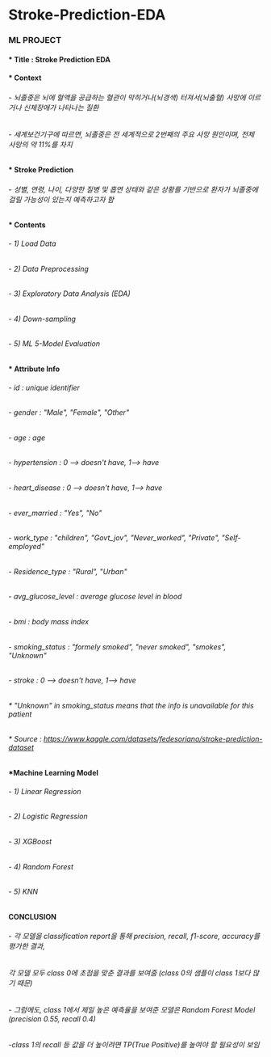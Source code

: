 # Stroke-Prediction-EDA

### ML PROJECT

#### * Title : Stroke Prediction EDA

#### * Context
###### - 뇌졸중은 뇌에 혈액을 공급하는 혈관이 막히거나(뇌경색) 터져서(뇌출혈) 사망에 이르거나 신체장애가 나타나는 질환
###### - 세계보건기구에 따르면, 뇌졸중은 전 세계적으로 2번째의 주요 사망 원인이며, 전체 사망의 약 11%를 차지

#### * Stroke Prediction
###### - 성별, 연령, 나이, 다양한 질병 및 흡연 상태와 같은 상황를 기반으로 환자가 뇌졸중에 걸릴 가능성이 있는지 예측하고자 함

#### * Contents
###### - 1) Load Data
###### - 2) Data Preprocessing
###### - 3) Exploratory Data Analysis (EDA)
###### - 4) Down-sampling
###### - 5) ML 5-Model Evaluation

#### * Attribute Info
###### - id : unique identifier
###### - gender : "Male", "Female", "Other"
###### - age : age
###### - hypertension : 0 --> doesn't have, 1--> have
###### - heart_disease : 0 --> doesn't have, 1--> have
###### - ever_married : "Yes", "No"
###### - work_type : "children", "Govt_jov", "Never_worked", "Private", "Self-employed"
###### - Residence_type : "Rural", "Urban"
###### - avg_glucose_level : average glucose level in blood
###### - bmi : body mass index
###### - smoking_status : "formely smoked", "never smoked", "smokes", "Unknown"
###### - stroke : 0 --> doesn't have, 1--> have
###### * "Unknown" in smoking_status means that the info is unavailable for this patient
###### * Source : https://www.kaggle.com/datasets/fedesoriano/stroke-prediction-dataset

#### *Machine Learning Model
###### - 1) Linear Regression
###### - 2) Logistic Regression
###### - 3) XGBoost
###### - 4) Random Forest
###### - 5) KNN

#### CONCLUSION
###### - 각 모델을 classification report을 통해 precision, recall, f1-score, accuracy를 평가한 결과,
######   각 모델 모두 class 0에 초점을 맞춘 결과를 보여줌 (class 0의 샘플이 class 1보다 많기 때문)
###### - 그럼에도, class 1에서 제일 높은 예측율을 보여준 모델은 Random Forest Model (precision 0.55, recall 0.4)
###### -class 1의 recall 등 값을 더 높이려면 TP(True Positive)를 높여야 할 필요성이 보임


